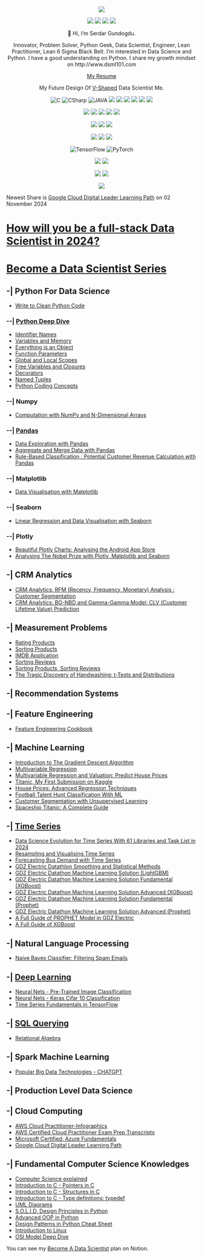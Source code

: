 <div align="center">
<a href="https://www.linkedin.com/in/serdargundogdu/"><img src="https://img.shields.io/badge/LinkedIn-0077B5?style=for-the-badge&logo=linkedin&logoColor=white"></a>
<p><a href="https://www.kaggle.com/serdargundogdu"><img src="https://img.shields.io/badge/Kaggle-20BEFF.svg?style=for-the-badge&logo=Kaggle&logoColor=white"></a>
<a href="https://medium.com/@aserdargun"><img src="https://img.shields.io/badge/Medium-12100E?style=for-the-badge&logo=medium&logoColor=white"></a>
<a href="https://twitter.com/dsml101"><img src="https://img.shields.io/badge/Twitter-%231DA1F2.svg?style=for-the-badge&logo=Twitter&logoColor=white"></a>
<a href="https://www.tr.freelancer.com/u/aserdargun"><img src="https://img.shields.io/badge/Freelancer-29B2FE?style=for-the-badge&logo=Freelancer&logoColor=white"></a>
<p>👋 Hi, I’m Serdar Gundogdu.
<p>Innovator, Problem Solver, Python Geek, Data Scientist, Engineer, Lean Practitioner, Lean 6 Sigma Black Belt.
I’m interested in Data Science and Python. I have a good understanding on Python. I share my growth mindset on http://www.dsml101.com 
<p> <a href="https://drive.google.com/file/d/1Qy6sJZZoia6YwP5QEmG-HALH0gjWoqCo/view?usp=sharing">My Resume</a>
<p> My Future Design Of <a href="https://www.linkedin.com/pulse/unlocking-secrets-t-shaped-v-shaped-employees-how-position">V-Shaped</a> Data Scientist Me.
<p><img src="https://img.shields.io/badge/c-%2300599C.svg?style=for-the-badge&logo=c&logoColor=white" alt="C"> <img src="https://img.shields.io/badge/c%23-%23239120.svg?style=for-the-badge&logo=c-sharp&logoColor=white" alt="CSharp"> <img src="https://img.shields.io/badge/Java-ED8B00?style=for-the-badge&logo=java&logoColor=white" alt="JAVA"> <img src="https://img.shields.io/badge/JavaScript-F7DF1E.svg?style=for-the-badge&logo=JavaScript&logoColor=black"> <img src="https://img.shields.io/badge/HTML5-E34F26.svg?style=for-the-badge&logo=HTML5&logoColor=white"> <img src="https://img.shields.io/badge/CSS3-1572B6.svg?style=for-the-badge&logo=CSS3&logoColor=white"> <img src="https://img.shields.io/badge/Git-F05032.svg?style=for-the-badge&logo=Git&logoColor=white"> <img src="https://img.shields.io/badge/Notion-000000.svg?style=for-the-badge&logo=Notion&logoColor=white"> <img src="https://img.shields.io/badge/HackerRank-00EA64.svg?style=for-the-badge&logo=HackerRank&logoColor=white">
<p><img src="https://img.shields.io/badge/Jupyter-F37626.svg?&style=for-the-badge&logo=Jupyter&logoColor=white"> <img src="https://img.shields.io/badge/PyCharm-000000.svg?&style=for-the-badge&logo=PyCharm&logoColor=white"> <img src="https://img.shields.io/badge/Visual_Studio-5C2D91?style=for-the-badge&logo=visual%20studio&logoColor=white"> <img src="https://img.shields.io/badge/Eclipse-2C2255?style=for-the-badge&logo=eclipse&logoColor=white"> <img src="https://img.shields.io/badge/Anaconda-44A833.svg?style=for-the-badge&logo=Anaconda&logoColor=white"> 
<p><img src="https://img.shields.io/badge/Microsoft%20Excel-217346.svg?style=for-the-badge&logo=Microsoft-Excel&logoColor=white"> <img src= "https://img.shields.io/badge/Power%20BI-F2C811.svg?style=for-the-badge&logo=Power-BI&logoColor=black"> <img src="https://img.shields.io/badge/Microsoft%20SQL%20Server-CC2927.svg?style=for-the-badge&logo=Microsoft-SQL-Server&logoColor=white">
<p><img src="https://img.shields.io/badge/scikitlearn-F7931E.svg?style=for-the-badge&logo=scikit-learn&logoColor=white"> <img src="https://img.shields.io/badge/SciPy-8CAAE6.svg?style=for-the-badge&logo=SciPy&logoColor=white"> <img src="https://img.shields.io/badge/SymPy-3B5526.svg?style=for-the-badge&logo=SymPy&logoColor=white">
<p><img src="https://img.shields.io/badge/TensorFlow-%23FF6F00.svg?style=for-the-badge&logo=TensorFlow&logoColor=white" alt="TensorFlow"> <img src="https://img.shields.io/badge/PyTorch-%23EE4C2C.svg?style=for-the-badge&logo=PyTorch&logoColor=white" alt="PyTorch"></p> 
<p><img src="https://img.shields.io/badge/Matplotlib-%23ffffff.svg?style=for-the-badge&logo=Matplotlib&logoColor=black"> <img src="https://img.shields.io/badge/Plotly-239120?style=for-the-badge&logo=plotly&logoColor=white">
<p><img src="https://img.shields.io/badge/NumPy-013243.svg?style=for-the-badge&logo=NumPy&logoColor=white"> <img src="https://img.shields.io/badge/pandas-150458.svg?style=for-the-badge&logo=pandas&logoColor=white">
<p><img src="https://img.shields.io/badge/Python-FFD43B?style=for-the-badge&logo=python&logoColor=blue">
</div>

Newest Share is [Google Cloud Digital Leader Learning Path](https://medium.com/@aserdargun/google-cloud-digital-leader-learning-path-0b45fb756a04) on 02 November 2024

# [How will you be a full-stack Data Scientist in 2024?](https://medium.com/@aserdargun/how-will-you-become-a-full-stack-data-scientist-in-2024-d1cecb471782)
# [Become a Data Scientist Series](https://medium.com/@aserdargun/veri-bilimi-g%C3%BCc%C3%BC-ad%C4%B1na-6500db752927)
## -| Python For Data Science
* [Write to Clean Python Code](https://medium.com/@aserdargun/write-to-clean-python-code-4391a3db26e6)
 ### --| [Python Deep Dive](https://github.com/aserdargun/DSML101/blob/main/python)
 * [Identifier Names](https://medium.com/@aserdargun/python-deep-dive-identifier-names-92ec00a35b0a)
 * [Variables and Memory](https://medium.com/@aserdargun/python-deep-dive-variables-and-memory-1c3f7c55d13)
 * [Everything is an Object](https://medium.com/@aserdargun/python-deep-dive-everything-is-an-object-in-python-8c0595581e19)
 * [Function Parameters](https://medium.com/@aserdargun/python-deep-dive-function-parameters-3be82cf210be)
 * [Global and Local Scopes](https://medium.com/@aserdargun/python-deep-dive-global-local-scopes-and-namespaces-31c2c0c29d36)
 * [Free Variables and Closures](https://medium.com/@aserdargun/python-deep-dive-6-free-variables-and-closures-ef14d3e51209)
 * [Decorators](https://medium.com/@aserdargun/python-deep-dive-7-decorators-db5ca724dbaa)
 * [Named Tuples](https://medium.com/@aserdargun/python-deep-dive-8-named-tuples-d0a4b0ea0460)
 * [Python Coding Concepts](https://medium.com/@aserdargun/python-coding-concepts-c1d7769c3284)
 ### --| Numpy
 * [Computation with NumPy and N-Dimensional Arrays](https://www.kaggle.com/code/serdargundogdu/computation-with-numpy-and-arrays)
 ### --| [Pandas](https://xmind.works/share/7keNk109)
 * [Data Exploration with Pandas](https://www.kaggle.com/code/serdargundogdu/data-exploration-with-pandas)
 * [Aggregate and Merge Data with Pandas](https://www.kaggle.com/code/serdargundogdu/aggregate-and-merge-data-with-pandas)
 * [Rule-Based Classification : Potential Customer Revenue Calculation with Pandas](https://medium.com/@aserdargun/data-science-rule-based-classification-potential-customer-revenue-calculation-with-pandas-most-593b3ad5602)
 ### --| Matplotlib
 * [Data Visualisation with Matplotlib](https://www.kaggle.com/code/serdargundogdu/data-visualisation-with-matplotlib)
 ### --| Seaborn
 * [Linear Regression and Data Visualisation with Seaborn](https://www.kaggle.com/code/serdargundogdu/linear-regression-and-data-visualisation)
 ### --| Plotly
 * [Beautiful Plotly Charts: Analysing the Android App Store](https://www.kaggle.com/code/serdargundogdu/beautiful-plotly-charts)
 * [Analysing The Nobel Prize with Plotly, Matplotlib and Seaborn](https://www.kaggle.com/code/serdargundogdu/analysing-with-plotly-matplotlib-seaborn)
## -| CRM Analytics
  * [CRM Analytics: RFM (Recency, Frequency, Monetary) Analysis : Customer Segmentation](https://www.kaggle.com/code/serdargundogdu/rfm-analysis-customer-segmentation)
  * [CRM Analytics: BG-NBD and Gamma-Gamma Model: CLV (Customer Lifetime Value) Prediction](https://www.kaggle.com/code/serdargundogdu/bg-nbd-and-gamma-gamma-model-clv-prediction)

## -| Measurement Problems
* [Rating Products](https://www.kaggle.com/code/serdargundogdu/measurement-problems-rating-products)
* [Sorting Products](https://www.kaggle.com/code/serdargundogdu/measurement-problems-sorting-products)
* [IMDB Application](https://www.kaggle.com/code/serdargundogdu/measurement-problems-imdb-application)
* [Sorting Reviews](https://www.kaggle.com/code/serdargundogdu/measurement-problems-sorting-reviews)
* [Sorting Products, Sorting Reviews](https://medium.com/@aserdargun/measurement-problems-rating-products-sorting-products-sorting-reviews-9f6567f85f8d)
* [The Tragic Discovery of Handwashing: t-Tests and Distributions](https://www.kaggle.com/code/serdargundogdu/the-tragic-discovery-t-tests-and-distributions)

## -| Recommendation Systems

## -| Feature Engineering
* [Feature Engineering Cookbook](https://www.kaggle.com/code/serdargundogdu/feature-engineering-cookbook)
## -| Machine Learning
* [Introduction to The Gradient Descent Algorithm](https://www.kaggle.com/code/serdargundogdu/introduction-to-gradient-descent)
* [Multivariable Regression](https://www.kaggle.com/code/serdargundogdu/multivariable-regression)
* [Multivariable Regression and Valuation: Predict House Prices](https://www.kaggle.com/code/serdargundogdu/multivariable-regression-predict-house-prices)
* [Titanic, My First Submission on Kaggle](https://www.kaggle.com/code/serdargundogdu/my-first-submission-titanic)
* [House Prices: Advanced Regression Techniques](https://www.kaggle.com/code/serdargundogdu/house-prices-advanced-regression-techniques)
* [Football Talent Hunt Classification With ML](https://www.kaggle.com/code/serdargundogdu/football-talent-hunt-classification-with-ml)
* [Customer Segmentation with Unsupervised Learning](https://www.kaggle.com/code/serdargundogdu/customer-segmentation-with-unsupervised-learning)
* [Spaceship Titanic: A Complete Guide](https://www.kaggle.com/code/serdargundogdu/spaceship-titanic-a-complete-guide)
## -| [Time Series](https://medium.com/@aserdargun/zaman-serileri-f1e23fe4d72d)
* [Data Science Evolution for Time Series With 61 Libraries and Task List in 2024](https://medium.com/@aserdargun/data-scientist-evolution-for-time-series-with-61-libraries-and-task-list-in-2024-fc0a6718d326)
* [Resampling and Visualising Time Series](https://www.kaggle.com/code/serdargundogdu/resampling-and-visualising-time-series)
* [Forecasting Bus Demand with Time Series](https://www.kaggle.com/code/serdargundogdu/forecasting-bus-demand-with-time-series)
* [GDZ Electric Datathlon Smoothing and Statistical Methods](https://www.kaggle.com/code/serdargundogdu/gdz-elektrik-smoothing-ve-statistiksel-z-mler)
* [GDZ Electric Datathon Machine Learning Solution (LightGBM)](https://www.kaggle.com/code/serdargundogdu/gdz-elektrik-makine-renmesi-lightgbm)
* [GDZ Electric Datathon Machine Learning Solution Fundamental (XGBoost)](https://www.kaggle.com/code/serdargundogdu/gdz-elektrik-makine-renmesi-lk-xgboost)
* [GDZ Electric Datathon Machine Learning Solution Advanced (XGBoost)](https://www.kaggle.com/code/serdargundogdu/gdz-elektrik-makine-renmesi-leri-xgboost)
* [GDZ Electric Datathon Machine Learning Solution Fundamental (Prophet)](https://www.kaggle.com/code/serdargundogdu/gdz-elektrik-makine-renmesi-prophet)
* [GDZ Electric Datathon Machine Learning Solution Advanced (Prophet)](https://www.kaggle.com/code/serdargundogdu/gdz-electric-ml-with-prophet)
* [A Full Guide of PROPHET Model in GDZ Electric](https://www.kaggle.com/code/serdargundogdu/a-full-guide-of-prophet-model-in-gdz-elektrik)
* [A Full Guide of XGBoost](https://medium.com/@aserdargun/a-full-guide-of-xgboost-35244059669c)
## -| Natural Language Processing
* [Naive Bayes Classifier: Filtering Spam Emails](https://www.kaggle.com/code/serdargundogdu/naive-bayes-classifier-filtering-spam-emails)
## -| [Deep Learning](https://github.com/aserdargun/DSML101/tree/main/tensorflow)
* [Neural Nets - Pre-Trained Image Classification](https://www.kaggle.com/code/serdargundogdu/neural-nets-pretrained-image-classification)
* [Neural Nets - Keras Cifar 10 Classification](https://www.kaggle.com/serdargundogdu/neural-nets-keras-cifar-10-classification)
* [Time Series Fundamentals in TensorFlow](https://medium.com/@aserdargun/time-series-fundamentals-in-tensorflow-be9ad6be0b22)
## -| [SQL Querying](https://xmind.works/share/Z6ToBIxE)
* [Relational Algebra](https://xmind.works/share/ds75rkKM)

## -| Spark Machine Learning
* [Popular Big Data Technologies - CHATGPT](https://medium.com/@aserdargun/popular-big-data-technologies-chatgpt-710c62b998eb)

## -| Production Level Data Science

## -| Cloud Computing
* [AWS Cloud Practitioner-Infographics](https://medium.com/@aserdargun/aws-cloud-practitioner-infographics-9de5c6514e79)
* [AWS Certified Cloud Practitioner Exam Prep Transcripts](https://medium.com/@aserdargun/aws-certified-cloud-practitioner-exam-prep-transcripts-b6e445990dab)
* [Microsoft Certified: Azure Fundamentals](https://medium.com/@aserdargun/microsoft-certified-azure-fundamentals-eda7d38f880c)
* [Google Cloud Digital Leader Learning Path](https://medium.com/@aserdargun/google-cloud-digital-leader-learning-path-0b45fb756a04)

## -| Fundamental Computer Science Knowledges
* [Computer Science explained](https://medium.com/@aserdargun/computer-science-explained-6d316d2c0be8)
* [Introduction to C - Pointers in C](https://medium.com/@aserdargun/pointers-in-c-aa206ee00402)
* [Introduction to C - Structures in C](https://medium.com/@aserdargun/c-structures-struct-0c9f6440ec1e)
* [Introduction to C - Type definitions: typedef](https://medium.com/@aserdargun/introduction-to-c-type-definitions-typedef-d5da6f7d8816)
* [UML Diagrams](https://medium.com/@aserdargun/uml-diagrams-7903213b6dd6)
* [S.O.L.I.D. Design Principles in Python](https://medium.com/@aserdargun/s-o-l-i-d-design-principles-in-python-e632230d6bbe)
* [Advanced OOP in Python](https://medium.com/@aserdargun/advanced-oop-in-python-a5f6130da291)
* [Design Patterns in Python Cheat Sheet](https://medium.com/@aserdargun/design-patterns-in-python-cheat-sheet-0794766129f5)
* [Introduction to Linux](https://medium.com/p/f20e68de3e59)
* [OSI Model Deep Dive](https://medium.com/@aserdargun/osi-model-deep-dive-0a8fe5596e11)

You can see my [Become A Data Scientist](https://far-runner-c38.notion.site/Serdar-Gundogdu-b92da615b2fa44febb2dd5077ee3a67c?pvs=4) plan on Notion.
